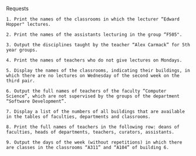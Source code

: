 Requests

    1. Print the names of the classrooms in which the lecturer “Edward Hopper" lectures.

    2. Print the names of the assistants lecturing in the group “F505".

    3. Output the disciplines taught by the teacher “Alex Carmack” for 5th year groups.

    4. Print the names of teachers who do not give lectures on Mondays.

    5. Display the names of the classrooms, indicating their buildings, in which there are no lectures on Wednesday of the second week on the third pair.

    6. Output the full names of teachers of the faculty “Computer Science”, which are not supervised by the groups of the department “Software Development”.

    7. Display a list of the numbers of all buildings that are available in the tables of faculties, departments and classrooms.

    8. Print the full names of teachers in the following row: deans of faculties, heads of departments, teachers, curators, assistants.

    9. Output the days of the week (without repetitions) in which there are classes in the classrooms “A311” and “A104” of building 6.